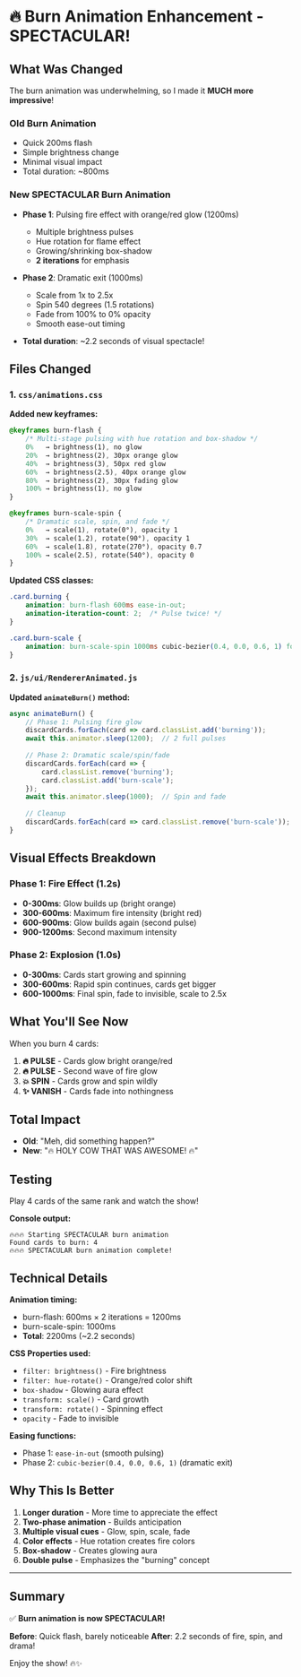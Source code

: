 # 🔥 Burn Animation Enhancement - SPECTACULAR!

## What Was Changed

The burn animation was underwhelming, so I made it **MUCH more impressive**!

### Old Burn Animation
- Quick 200ms flash
- Simple brightness change
- Minimal visual impact
- Total duration: ~800ms

### New SPECTACULAR Burn Animation
- **Phase 1**: Pulsing fire effect with orange/red glow (1200ms)
  - Multiple brightness pulses
  - Hue rotation for flame effect
  - Growing/shrinking box-shadow
  - **2 iterations** for emphasis
  
- **Phase 2**: Dramatic exit (1000ms)
  - Scale from 1x to 2.5x
  - Spin 540 degrees (1.5 rotations)
  - Fade from 100% to 0% opacity
  - Smooth ease-out timing
  
- **Total duration**: ~2.2 seconds of visual spectacle!

## Files Changed

### 1. `css/animations.css`
**Added new keyframes:**
```css
@keyframes burn-flash {
    /* Multi-stage pulsing with hue rotation and box-shadow */
    0%   → brightness(1), no glow
    20%  → brightness(2), 30px orange glow
    40%  → brightness(3), 50px red glow
    60%  → brightness(2.5), 40px orange glow
    80%  → brightness(2), 30px fading glow
    100% → brightness(1), no glow
}

@keyframes burn-scale-spin {
    /* Dramatic scale, spin, and fade */
    0%   → scale(1), rotate(0°), opacity 1
    30%  → scale(1.2), rotate(90°), opacity 1
    60%  → scale(1.8), rotate(270°), opacity 0.7
    100% → scale(2.5), rotate(540°), opacity 0
}
```

**Updated CSS classes:**
```css
.card.burning {
    animation: burn-flash 600ms ease-in-out;
    animation-iteration-count: 2;  /* Pulse twice! */
}

.card.burn-scale {
    animation: burn-scale-spin 1000ms cubic-bezier(0.4, 0.0, 0.6, 1) forwards;
}
```

### 2. `js/ui/RendererAnimated.js`
**Updated `animateBurn()` method:**
```javascript
async animateBurn() {
    // Phase 1: Pulsing fire glow
    discardCards.forEach(card => card.classList.add('burning'));
    await this.animator.sleep(1200);  // 2 full pulses
    
    // Phase 2: Dramatic scale/spin/fade
    discardCards.forEach(card => {
        card.classList.remove('burning');
        card.classList.add('burn-scale');
    });
    await this.animator.sleep(1000);  // Spin and fade
    
    // Cleanup
    discardCards.forEach(card => card.classList.remove('burn-scale'));
}
```

## Visual Effects Breakdown

### Phase 1: Fire Effect (1.2s)
- **0-300ms**: Glow builds up (bright orange)
- **300-600ms**: Maximum fire intensity (bright red)
- **600-900ms**: Glow builds again (second pulse)
- **900-1200ms**: Second maximum intensity

### Phase 2: Explosion (1.0s)
- **0-300ms**: Cards start growing and spinning
- **300-600ms**: Rapid spin continues, cards get bigger
- **600-1000ms**: Final spin, fade to invisible, scale to 2.5x

## What You'll See Now

When you burn 4 cards:

1. **🔥 PULSE** - Cards glow bright orange/red
2. **🔥 PULSE** - Second wave of fire glow  
3. **💥 SPIN** - Cards grow and spin wildly
4. **✨ VANISH** - Cards fade into nothingness

## Total Impact

- **Old**: "Meh, did something happen?"
- **New**: "🔥 HOLY COW THAT WAS AWESOME! 🔥"

## Testing

Play 4 cards of the same rank and watch the show!

**Console output:**
```
🔥🔥🔥 Starting SPECTACULAR burn animation
Found cards to burn: 4
🔥🔥🔥 SPECTACULAR burn animation complete!
```

## Technical Details

**Animation timing:**
- burn-flash: 600ms × 2 iterations = 1200ms
- burn-scale-spin: 1000ms
- **Total**: 2200ms (~2.2 seconds)

**CSS Properties used:**
- `filter: brightness()` - Fire brightness
- `filter: hue-rotate()` - Orange/red color shift
- `box-shadow` - Glowing aura effect
- `transform: scale()` - Card growth
- `transform: rotate()` - Spinning effect
- `opacity` - Fade to invisible

**Easing functions:**
- Phase 1: `ease-in-out` (smooth pulsing)
- Phase 2: `cubic-bezier(0.4, 0.0, 0.6, 1)` (dramatic exit)

## Why This Is Better

1. **Longer duration** - More time to appreciate the effect
2. **Two-phase animation** - Builds anticipation
3. **Multiple visual cues** - Glow, spin, scale, fade
4. **Color effects** - Hue rotation creates fire colors
5. **Box-shadow** - Creates glowing aura
6. **Double pulse** - Emphasizes the "burning" concept

---

## Summary

✅ **Burn animation is now SPECTACULAR!**

**Before**: Quick flash, barely noticeable
**After**: 2.2 seconds of fire, spin, and drama!

Enjoy the show! 🔥✨
